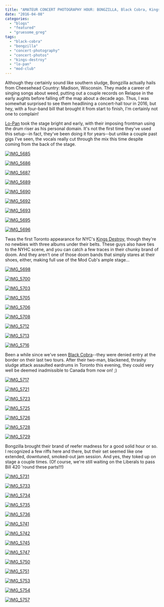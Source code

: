 ```yaml
---
title: "AMATEUR CONCERT PHOTOGRAPHY HOUR: BONGZILLA, Black Cobra, Kings Destroy, Lo-Pan @ Mod Club, April 5, 2016"
date: "2016-04-08"
categories: 
  - "blogs"
  - "featured"
  - "gruesome_greg"
tags: 
  - "black-cobra"
  - "bongzilla"
  - "concert-photography"
  - "concert-photos"
  - "kings-destroy"
  - "lo-pan"
  - "mod-club"
---
```


Although they certainly sound like southern sludge, Bongzilla actually hails from Cheesehead Country: Madison, Wisconsin. They made a career of singing songs about weed, putting out a couple records on Relapse in the early aughts before falling off the map about a decade ago. Thus, I was somewhat surprised to see them headlining a concert-hall tour in 2016, but hey, with a four-band bill that brought it from start to finish, I'm certainly not one to complain!

[Lo-Pan](http://lopandemic.com/) took the stage bright and early, with their imposing frontman using the drum riser as his personal domain. It's not the first time they've used this setup--in fact, they've been doing it for years--but unlike a couple past gigs I've seen, the vocals really cut through the mix this time despite coming from the back of the stage.

[![IMG_5685](https://hellbound.ca/wp-content/uploads/2016/04/IMG_5685-1024x768.jpg)](https://hellbound.ca/wp-content/uploads/2016/04/IMG_5685.jpg)

[![IMG_5686](https://hellbound.ca/wp-content/uploads/2016/04/IMG_5686.jpg)](https://hellbound.ca/wp-content/uploads/2016/04/IMG_5686.jpg)

[![IMG_5687](https://hellbound.ca/wp-content/uploads/2016/04/IMG_5687-1024x768.jpg)](https://hellbound.ca/wp-content/uploads/2016/04/IMG_5687.jpg)

[![IMG_5689](https://hellbound.ca/wp-content/uploads/2016/04/IMG_5689.jpg)](https://hellbound.ca/wp-content/uploads/2016/04/IMG_5689.jpg)

[![IMG_5690](https://hellbound.ca/wp-content/uploads/2016/04/IMG_5690.jpg)](https://hellbound.ca/wp-content/uploads/2016/04/IMG_5690.jpg)

[![IMG_5692](https://hellbound.ca/wp-content/uploads/2016/04/IMG_5692.jpg)](https://hellbound.ca/wp-content/uploads/2016/04/IMG_5692.jpg)

[![IMG_5693](https://hellbound.ca/wp-content/uploads/2016/04/IMG_5693.jpg)](https://hellbound.ca/wp-content/uploads/2016/04/IMG_5693.jpg)

[![IMG_5695](https://hellbound.ca/wp-content/uploads/2016/04/IMG_5695-1024x768.jpg)](https://hellbound.ca/wp-content/uploads/2016/04/IMG_5695.jpg)

[![IMG_5696](https://hellbound.ca/wp-content/uploads/2016/04/IMG_5696-1024x768.jpg)](https://hellbound.ca/wp-content/uploads/2016/04/IMG_5696.jpg)

Twas the first Toronto appearance for NYC's [Kings Destroy](http://www.kingsdestroy.com/), though they're no newbies with three albums under their belts. These guys also have ties to the NYHC scene, and you can catch a few traces in their chunky brand of doom. And they aren't one of those doom bands that simply stares at their shoes, either, making full use of the Mod Cub's ample stage...

[![IMG_5698](https://hellbound.ca/wp-content/uploads/2016/04/IMG_5698-1024x768.jpg)](https://hellbound.ca/wp-content/uploads/2016/04/IMG_5698.jpg)

[![IMG_5700](https://hellbound.ca/wp-content/uploads/2016/04/IMG_5700-1024x768.jpg)](https://hellbound.ca/wp-content/uploads/2016/04/IMG_5700.jpg)

[![IMG_5703](https://hellbound.ca/wp-content/uploads/2016/04/IMG_5703-1024x768.jpg)](https://hellbound.ca/wp-content/uploads/2016/04/IMG_5703.jpg)

[![IMG_5705](https://hellbound.ca/wp-content/uploads/2016/04/IMG_5705.jpg)](https://hellbound.ca/wp-content/uploads/2016/04/IMG_5705.jpg)

[![IMG_5706](https://hellbound.ca/wp-content/uploads/2016/04/IMG_5706.jpg)](https://hellbound.ca/wp-content/uploads/2016/04/IMG_5706.jpg)

[![IMG_5708](https://hellbound.ca/wp-content/uploads/2016/04/IMG_5708-1024x768.jpg)](https://hellbound.ca/wp-content/uploads/2016/04/IMG_5708.jpg)

[![IMG_5712](https://hellbound.ca/wp-content/uploads/2016/04/IMG_5712-1024x768.jpg)](https://hellbound.ca/wp-content/uploads/2016/04/IMG_5712.jpg)

[![IMG_5713](https://hellbound.ca/wp-content/uploads/2016/04/IMG_5713.jpg)](https://hellbound.ca/wp-content/uploads/2016/04/IMG_5713.jpg)

[![IMG_5716](https://hellbound.ca/wp-content/uploads/2016/04/IMG_5716-1024x768.jpg)](https://hellbound.ca/wp-content/uploads/2016/04/IMG_5716.jpg)

Been a while since we've seen [Black Cobra](http://www.blackcobra.net/)\--they were denied entry at the border on their last two tours. After their two-man, blackened, thrashy sludge attack assaulted eardrums in Toronto this evening, they could very well be deemed inadmissible to Canada from now on! ;)

[![IMG_5717](https://hellbound.ca/wp-content/uploads/2016/04/IMG_5717-1024x768.jpg)](https://hellbound.ca/wp-content/uploads/2016/04/IMG_5717.jpg)

[![IMG_5721](https://hellbound.ca/wp-content/uploads/2016/04/IMG_5721-1024x768.jpg)](https://hellbound.ca/wp-content/uploads/2016/04/IMG_5721.jpg)

[![IMG_5723](https://hellbound.ca/wp-content/uploads/2016/04/IMG_5723-1024x768.jpg)](https://hellbound.ca/wp-content/uploads/2016/04/IMG_5723.jpg)

[![IMG_5725](https://hellbound.ca/wp-content/uploads/2016/04/IMG_5725.jpg)](https://hellbound.ca/wp-content/uploads/2016/04/IMG_5725.jpg)

[![IMG_5726](https://hellbound.ca/wp-content/uploads/2016/04/IMG_5726-1024x768.jpg)](https://hellbound.ca/wp-content/uploads/2016/04/IMG_5726.jpg)

[![IMG_5728](https://hellbound.ca/wp-content/uploads/2016/04/IMG_5728-1024x768.jpg)](https://hellbound.ca/wp-content/uploads/2016/04/IMG_5728.jpg)

[![IMG_5729](https://hellbound.ca/wp-content/uploads/2016/04/IMG_5729-1024x768.jpg)](https://hellbound.ca/wp-content/uploads/2016/04/IMG_5729.jpg)

Bongzilla brought their brand of reefer madness for a good solid hour or so. I recognized a few riffs here and there, but their set seemed like one extended, downtuned, smoked-out jam session. And yes, they toked up on stage a couple times. (Of course, we're still waiting on the Liberals to pass Bill 420 'round these parts!!!)

[![IMG_5731](https://hellbound.ca/wp-content/uploads/2016/04/IMG_5731-1024x768.jpg)](https://hellbound.ca/wp-content/uploads/2016/04/IMG_5731.jpg)

[![IMG_5733](https://hellbound.ca/wp-content/uploads/2016/04/IMG_5733.jpg)](https://hellbound.ca/wp-content/uploads/2016/04/IMG_5733.jpg)

[![IMG_5734](https://hellbound.ca/wp-content/uploads/2016/04/IMG_5734.jpg)](https://hellbound.ca/wp-content/uploads/2016/04/IMG_5734.jpg)

[![IMG_5735](https://hellbound.ca/wp-content/uploads/2016/04/IMG_5735.jpg)](https://hellbound.ca/wp-content/uploads/2016/04/IMG_5735.jpg)

[![IMG_5736](https://hellbound.ca/wp-content/uploads/2016/04/IMG_5736-1024x768.jpg)](https://hellbound.ca/wp-content/uploads/2016/04/IMG_5736.jpg)

[![IMG_5741](https://hellbound.ca/wp-content/uploads/2016/04/IMG_5741.jpg)](https://hellbound.ca/wp-content/uploads/2016/04/IMG_5741.jpg)

[![IMG_5742](https://hellbound.ca/wp-content/uploads/2016/04/IMG_5742-1024x768.jpg)](https://hellbound.ca/wp-content/uploads/2016/04/IMG_5742.jpg)

[![IMG_5745](https://hellbound.ca/wp-content/uploads/2016/04/IMG_5745.jpg)](https://hellbound.ca/wp-content/uploads/2016/04/IMG_5745.jpg)

[![IMG_5747](https://hellbound.ca/wp-content/uploads/2016/04/IMG_5747.jpg)](https://hellbound.ca/wp-content/uploads/2016/04/IMG_5747.jpg)

[![IMG_5750](https://hellbound.ca/wp-content/uploads/2016/04/IMG_5750.jpg)](https://hellbound.ca/wp-content/uploads/2016/04/IMG_5750.jpg)

[![IMG_5751](https://hellbound.ca/wp-content/uploads/2016/04/IMG_5751.jpg)](https://hellbound.ca/wp-content/uploads/2016/04/IMG_5751.jpg)

[![IMG_5753](https://hellbound.ca/wp-content/uploads/2016/04/IMG_5753.jpg)](https://hellbound.ca/wp-content/uploads/2016/04/IMG_5753.jpg)

[![IMG_5754](https://hellbound.ca/wp-content/uploads/2016/04/IMG_5754.jpg)](https://hellbound.ca/wp-content/uploads/2016/04/IMG_5754.jpg)

[![IMG_5757](https://hellbound.ca/wp-content/uploads/2016/04/IMG_5757-1024x768.jpg)](https://hellbound.ca/wp-content/uploads/2016/04/IMG_5757.jpg)
